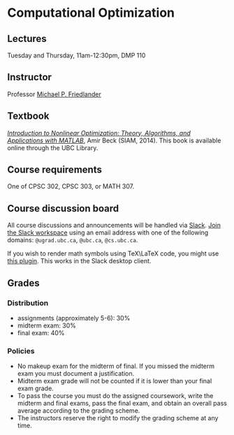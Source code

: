 # Computational Optimization

## Lectures

Tuesday and Thursday, 11am-12:30pm, DMP 110

## Instructor

Professor [Michael P. Friedlander](https://www.cs.ubc.ca/~mpf)

## Textbook

*[Introduction to Nonlinear Optimization: Theory, Algorithms, and Applications with MATLAB](https://doi.org/10.1137/1.9781611973655)*,
 Amir Beck (SIAM, 2014). This book is available online through the UBC Library.

## Course requirements

One of CPSC 302, CPSC 303, or MATH 307.

## Course discussion board

All course discussions and announcements will be handled via
[Slack](https://join.slack.com/t/cpsc406-2017/signup).
[Join the Slack workspace](https://join.slack.com/t/cpsc406-2017/signup)
using an email address with one of the following domains:
`@ugrad.ubc.ca`, `@ubc.ca`, `@cs.ubc.ca`.

If you wish to render math symbols using TeX\LaTeX code, you might use
[this plugin](https://github.com/fsavje/math-with-slack). This works
in the Slack desktop client.

## Grades

### Distribution
- assignments (approximately 5-6): 30%
- midterm exam: 30%
- final exam: 40%

### Policies

- No makeup exam for the midterm of final. If you missed the
midterm exam you must document a justification.
- Midterm exam grade will not be counted if it is lower than
your final exam grade.
- To pass the course you must do the assigned
coursework, write the midterm and final exams, pass the final exam,
and obtain an overall pass average according to the grading
scheme.
- The instructors reserve the right to modify the grading scheme at any
time.


